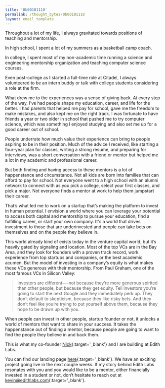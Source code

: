 ```yaml
---
title: '0b00101110'
permalink: /thought_bytes/0b00101110
layout: email_template
---
```

Throughout a lot of my life, I always gravitated towards positions of teaching and mentorship.

In high school, I spent a lot of my summers as a basketball camp coach.

In college, I spent most of my non-academic time running a science and engineering mentorship organization and teaching computer science courses.

Even post-college as I started a full-time role at Citadel, I always volunteered to be an intern buddy or talk with college students considering a role at the firm.

What drew me to the experiences was a sense of giving back. At every step of the way, I’ve had people shape my education, career, and life for the better. I had parents that helped me pay for school, gave me the freedom to make mistakes, and also kept me on the right track. I was fortunate to have friends a year or two older in school that pushed me to try computer science, which was something I enjoyed studying and also set me up for a good career out of school.

People underrate how much value their experience can bring to people aspiring to be in their position. Much of the advice I received, like starting a four-year plan for classes, writing a strong resume, and preparing for interviews, was a short conversation with a friend or mentor but helped me a lot in my academic and professional career.

But both finding and having access to these mentors is a lot of happenstance and circumstance. Not all kids are born into families that can afford to pay for school. Not everyone went to a high school with an alumni network to connect with as you pick a college, select your first classes, and pick a major. Not everyone finds a mentor at work to help them jumpstart their career.

That’s what led me to work on a startup that’s making the platform to invest in human potential. I envision a world where you can leverage your potential to access both capital and mentorship to pursue your education, find a fulfilling career, or start your own company. It's a world that drives investment to those that are underinvested and people can take bets on themselves and on the people they believe in.

This world already kind of exists today in the venture capital world, but it’s heavily gated by signaling and location. Most of the top VCs are in the Bay Area, and they look for founders with a proven track record, work experience from top startups and companies, or the best academic acumen. But the model of investing in a company’s equity is what makes these VCs generous with their mentorship. From Paul Graham, one of the most famous VCs in Silicon Valley:

> Investors are different—-not because they’re more generous spirited than other people, but because they get equity. Tell investors you’re going to start the next Google and they immediately perk up. They don’t default to skepticism, because they like risky bets. And they don’t feel like you’re trying to put yourself above them, because they hope to be drawn up with you.

When people can invest in other people, startup founder or not, it unlocks a world of mentors that want to share in your success. It takes the happenstance out of finding a mentor, because people are going to want to find the people they believe in and back them.

This is what my co-founder [Nick](https://nickchua.me){:target='_blank'} and I are building at Edith Labs.

You can find our landing page [here](https://edithlabs.com){:target='_blank'}. We have an exciting project going live in the next couple weeks. If my story behind Edith Labs resonates with you and you would like to be a mentor, either financially invested in a student or not, don’t hesitate to reach out at [kevin@edithlabs.com](mailto:kevin@edithlabs.com){:target='_blank'}.